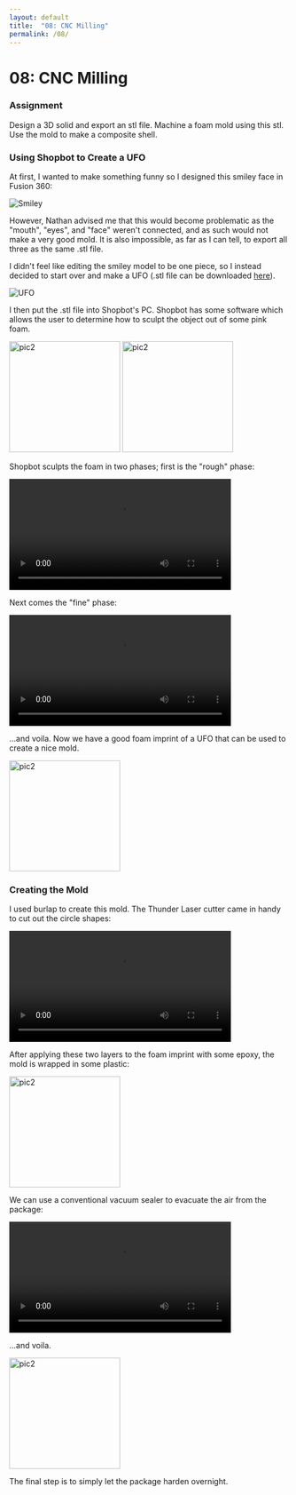 ```yaml
---
layout: default
title:  "08: CNC Milling"
permalink: /08/
---
```


# 08: CNC Milling

### Assignment

Design a 3D solid and export an stl file.
Machine a foam mold using this stl.
Use the mold to make a composite shell.

### Using Shopbot to Create a UFO

At first, I wanted to make something funny so I designed this smiley face in Fusion 360:

<img src="smiley.png" alt="Smiley">

However, Nathan advised me that this would become problematic as the \"mouth\", \"eyes\", and \"face\" weren't connected, and as such would not make a very good mold. It is also impossible, as far as I can tell, to export all three as the same .stl file.

I didn't feel like editing the smiley model to be one piece, so I instead decided to start over and make a UFO \(.stl file can be downloaded [here](https://kem406.github.io/PHYS-S12/08/UFO.stl)\).

<img src="ufo.png" alt="UFO">

I then put the .stl file into Shopbot's PC. Shopbot has some software which allows the user to determine how to sculpt the object out of some pink foam.

<img src="saucer2.jpg" alt="pic2" style="height: 200px; max-width: 48%">

<img src="saucer3.jpg" alt="pic2" style="height: 200px; max-width: 48%">

Shopbot sculpts the foam in two phases; first is the \"rough\" phase:

<video width="400" controls>
	<source src="rough1.mp4" type="video/mp4">
</video>

Next comes the \"fine\" phase:

<video width="400" controls>
	<source src="fine1.mp4" type="video/mp4">
</video>

...and voila. Now we have a good foam imprint of a UFO that can be used to create a nice mold.

<img src="foam.jpg" alt="pic2" style="height: 200px; max-width: 48%">

### Creating the Mold

I used burlap to create this mold. The Thunder Laser cutter came in handy to cut out the circle shapes:

<video width="400" controls>
	<source src="burlap1.mp4" type="video/mp4">
</video>

After applying these two layers to the foam imprint with some epoxy, the mold is wrapped in some plastic:

<img src="plastic.jpg" alt="pic2" style="height: 200px; max-width: 48%">

We can use a conventional vacuum sealer to evacuate the air from the package:

<video width="400" controls>
	<source src="vacuum.mp4" type="video/mp4">
</video>

...and voila.

<img src="finshed.jpg" alt="pic2" style="height: 200px; max-width: 48%">

The final step is to simply let the package harden overnight.
